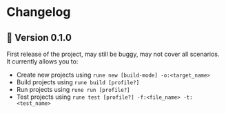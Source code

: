 # Changelog

## 🎉 Version 0.1.0

First release of the project, may still be buggy, may not cover all scenarios. It currently allows you to:
- Create new projects using `rune new [build-mode] -o:<target_name>`
- Build projects using `rune build [profile?]`
- Run projects using `rune run [profile?]`
- Test projects using `rune test [profile?] -f:<file_name> -t:<test_name>`
